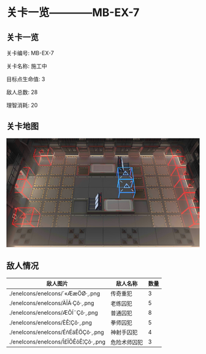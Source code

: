 # 关卡一览————MB-EX-7


## 关卡一览

关卡编号: MB-EX-7

关卡名称: 施工中

目标点生命值: 3

敌人总数: 28

理智消耗: 20


## 关卡地图
![MB-EX-7](./oprMap/MB-EX-7.png)

## 敌人情况

| 敌人图片 | 敌人名称 | 数量  |
|---------|-----|-----|
| ./eneIcons/eneIcons/´«ÆæÖØ·¸.png| 传奇重犯  |   3  |
| ./eneIcons/eneIcons/ÀÏÁ·Çô·¸.png| 老练囚犯  |   5  |
| ./eneIcons/eneIcons/ÆÕÍ¨Çô·¸.png| 普通囚犯  |   8  |
| ./eneIcons/eneIcons/È­Ê¦Çô·¸.png| 拳师囚犯  |   5  |
| ./eneIcons/eneIcons/ÉñÉäÊÖÇô·¸.png| 神射手囚犯  |   4  |
| ./eneIcons/eneIcons/Î£ÏÕÊõÊ¦Çô·¸.png| 危险术师囚犯  |   3  |
